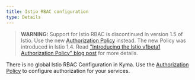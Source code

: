 ```yaml
---
title: Istio RBAC configuration
type: Details
---
```


>**WARNING:** Support for Istio RBAC is discontinued in version 1.5 of Istio. Use the new [Authorization Policy](https://istio.io/latest/docs/reference/config/security/authorization-policy/) instead. The new Policy was introduced in Istio 1.4. Read ["Introducing the Istio v1beta1 Authorization Policy" blog post](https://istio.io/v1.4/blog/2019/v1beta1-authorization-policy/) for more details.

There is no global Istio RBAC Configuration in Kyma. Use the [Authorization Policy](https://istio.io/latest/docs/reference/config/security/authorization-policy/) to configure authorization for your services.